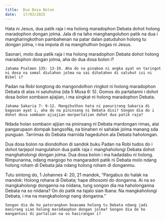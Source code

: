 ```yaml
---
title:  Dua Dosa Bolon
date:   17/03/2025
---
```


Hata ni Jesus, dua patik raja i ma holong maradophon Debata dohot holong maradophon dongan jolma. Jala di na laho manghangoluhon patik na dua i mangharingkothon pambahenan na patar dalan patuduhon holong tu dongan jolma, i ma impola di na mangihuthon bogas ni Jesus.

Saonari, molo dua patik raja i ma holong maradophon Debata dohot holong maradophon dongan jolma, aha do dua dosa bolon i?

`Jahama Psalmen 135: 13-19. Aha do na pinaboa ni angka ayat on taringot ni dosa na somal diulahon jolma na sai dihatahon di saluhut isi ni Bibel i?`

Padan na Robi tongtong do mangondolhon ringkot ni holong maradophon Debata di atas ni saluhutna (ida 5 Musa 6: 5). Gomos do partalianni i dohot dosa bolon sombaon ajiajian, i ma singkat ni holong maradophon Debata.

`Jahama Sakaria 7: 9-12. Mangihuthon hata ni panurirang Sakaria di bagasan ayat i, aha do na pininsang ni Debata disi? Songon dia do i dohot dosa sombaon ajiajian marpartalian dohot dua patik raja?`

Ndada holan sombaon ajijian na pininsang ni Debata mardongan rimas, alai pangarupaon dompak bangsoNa, na binahen ni sahalak jolma manang sda punguan. Tarrimas do Debata marnida hageduhon ala Debata haholongan.

Dua dosa bolon na diondolhon di sandok buku Padan na Robi tudos do i dohot tarjepol mangulahon dua patik raja i: manghaholongi Debata dohot manghaholongi dongan jolma. Dua dosa bolon i ma hadadabu ni holong. Rimpunanna, ndang margogo ho mangaradoti patik ni Debata molo ndang holong roham di Debata jala ndang holong roham di donganmu.

Tutu sintong do, 1 Johannes 4: 20, 21 mandok, “Pargabus do halak na mandok: Holong rohana di Debata; hape dihosomi do donganna. Ai na so mangkaholongi donganna na niidana, tung songon dia ma haholonganna Debata na so niidana? On do patik na tajalo sian Ibana: Na mangkaholongi Debata, i ma na mangkaholongi nang donganna.”

`Songon dia do ho patorangkon boasama holong tu Debata ndang jadi manirang sian holong maradaophon dongan jolma? Songon dia do ho mangantusi di partalian na so hasirangan i?`
